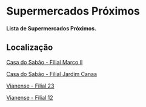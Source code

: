 # Supermercados Próximos
#### Lista de Supermercados Próximos.

## Localização

[Casa do Sabão - Filial Marco II](https://www.google.com/maps/dir//Supermercado+Casa+do+Sab%C3%A3o,+Casa+do+sab%C3%A3o+Marco2+-+R.+Ministro+Lafaiete+de+Andrade,+1861+-+Marco+Dois,+Nova+Igua%C3%A7u+-+RJ,+26261-220/data=!4m6!4m5!1m1!4e2!1m2!1m1!1s0x996786a9fd5bf7:0xdd32da6a4c79b7e8?sa=X&ved=2ahUKEwjO68zBhvH-AhXQkZUCHX1KCBoQ48ADegQIBRAI)

[Casa do Sabão - Filial Jardim Canaa](https://www.google.com/maps/dir//Supermercados+Casa+do+Sab%C3%A3o+-+R.+Ministro+Lafaiete+de+Andrade,+864+-+Jardim+Canaa,+Nova+Igua%C3%A7u+-+RJ,+26261-220/data=!4m6!4m5!1m1!4e2!1m2!1m1!1s0x9967e703a92af7:0x84e6876b82a2bab8?sa=X&ved=2ahUKEwjO68zBhvH-AhXQkZUCHX1KCBoQ48ADegQIBxAI)

[Vianense - Filial 23](https://www.google.com/maps/dir//Vianense+Filial+23+Jardim+Alvorada+-+Av.+Ab%C3%ADlio+Augusto+T%C3%A1vora,+2956+-+Jardim+Alvorada,+Nova+Igua%C3%A7u+-+RJ,+26275-580/data=!4m6!4m5!1m1!4e2!1m2!1m1!1s0x9967618560f555:0x57639c8c9b7c439?sa=X&ved=2ahUKEwjH1N-MivH-AhVAmZUCHR42B0UQ48ADegQIBxAI)

[Vianense - Filial 12](https://www.google.com/maps/dir//Vianense+Filial+12+Nova+Igua%C3%A7u+-+Tv.+Dr+Tibau,+80+-+Loja+7+-+Centro,+Nova+Igua%C3%A7u+-+RJ,+26255-160/data=!4m6!4m5!1m1!4e2!1m2!1m1!1s0x996706127d60e9:0xc79306352fcd147c?sa=X&ved=2ahUKEwjH1N-MivH-AhVAmZUCHR42B0UQ48ADegQIFxAI)
